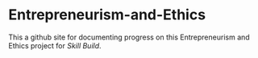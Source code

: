 # Entrepreneurism-and-Ethics
This a github site for documenting progress on this Entrepreneurism and Ethics project for _Skill Build_.
